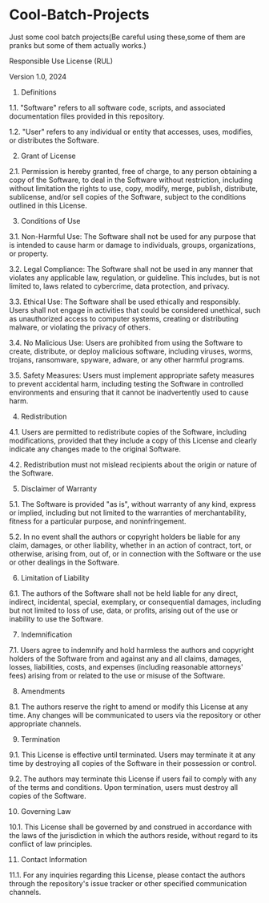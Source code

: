 # Cool-Batch-Projects
Just some cool batch projects(Be careful using these,some of them are pranks but some of them actually works.)



Responsible Use License (RUL)

Version 1.0, 2024

1. Definitions

1.1. "Software" refers to all software code, scripts, and associated documentation files provided in this repository.

1.2. "User" refers to any individual or entity that accesses, uses, modifies, or distributes the Software.

2. Grant of License

2.1. Permission is hereby granted, free of charge, to any person obtaining a copy of the Software, to deal in the Software without restriction, including without limitation the rights to use, copy, modify, merge, publish, distribute, sublicense, and/or sell copies of the Software, subject to the conditions outlined in this License.

3. Conditions of Use

3.1. Non-Harmful Use: The Software shall not be used for any purpose that is intended to cause harm or damage to individuals, groups, organizations, or property.

3.2. Legal Compliance: The Software shall not be used in any manner that violates any applicable law, regulation, or guideline. This includes, but is not limited to, laws related to cybercrime, data protection, and privacy.

3.3. Ethical Use: The Software shall be used ethically and responsibly. Users shall not engage in activities that could be considered unethical, such as unauthorized access to computer systems, creating or distributing malware, or violating the privacy of others.

3.4. No Malicious Use: Users are prohibited from using the Software to create, distribute, or deploy malicious software, including viruses, worms, trojans, ransomware, spyware, adware, or any other harmful programs.

3.5. Safety Measures: Users must implement appropriate safety measures to prevent accidental harm, including testing the Software in controlled environments and ensuring that it cannot be inadvertently used to cause harm.

4. Redistribution

4.1. Users are permitted to redistribute copies of the Software, including modifications, provided that they include a copy of this License and clearly indicate any changes made to the original Software.

4.2. Redistribution must not mislead recipients about the origin or nature of the Software.

5. Disclaimer of Warranty

5.1. The Software is provided "as is", without warranty of any kind, express or implied, including but not limited to the warranties of merchantability, fitness for a particular purpose, and noninfringement.

5.2. In no event shall the authors or copyright holders be liable for any claim, damages, or other liability, whether in an action of contract, tort, or otherwise, arising from, out of, or in connection with the Software or the use or other dealings in the Software.

6. Limitation of Liability

6.1. The authors of the Software shall not be held liable for any direct, indirect, incidental, special, exemplary, or consequential damages, including but not limited to loss of use, data, or profits, arising out of the use or inability to use the Software.

7. Indemnification

7.1. Users agree to indemnify and hold harmless the authors and copyright holders of the Software from and against any and all claims, damages, losses, liabilities, costs, and expenses (including reasonable attorneys' fees) arising from or related to the use or misuse of the Software.

8. Amendments

8.1. The authors reserve the right to amend or modify this License at any time. Any changes will be communicated to users via the repository or other appropriate channels.

9. Termination

9.1. This License is effective until terminated. Users may terminate it at any time by destroying all copies of the Software in their possession or control.

9.2. The authors may terminate this License if users fail to comply with any of the terms and conditions. Upon termination, users must destroy all copies of the Software.

10. Governing Law

10.1. This License shall be governed by and construed in accordance with the laws of the jurisdiction in which the authors reside, without regard to its conflict of law principles.

11. Contact Information

11.1. For any inquiries regarding this License, please contact the authors through the repository's issue tracker or other specified communication channels.

